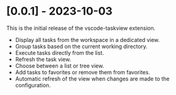 # [0.0.1] - 2023-10-03

This is the initial release of the vscode-taskview extension.

- Display all tasks from the workspace in a dedicated view.
- Group tasks based on the current working directory.
- Execute tasks directly from the list.
- Refresh the task view.
- Choose between a list or tree view.
- Add tasks to favorites or remove them from favorites.
- Automatic refresh of the view when changes are made to the configuration.